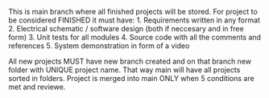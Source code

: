 This is main branch where all finished projects will be stored. 
For project to be considered FINISHED it must have: 1. Requirements written in any format
                                                    2. Electrical schematic / software design (both if neccesary and in free form)
                                                    3. Unit tests for all modules
                                                    4. Source code with all the comments and references
                                                    5. System demonstration in form of a video

All new projects MUST have new branch created and on that branch new folder with UNIQUE project name. That way main will have all projects sorted in folders.
Project is merged into main ONLY when 5 conditions are met and reviewe.
